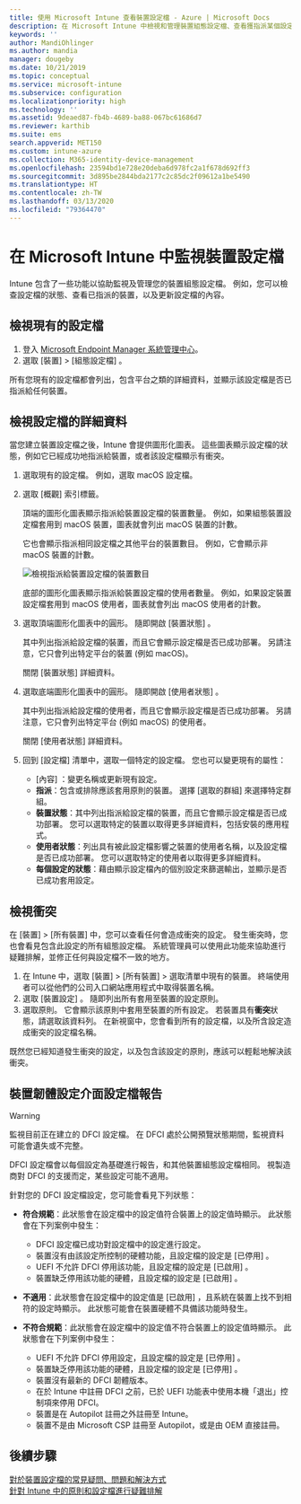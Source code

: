 ```yaml
---
title: 使用 Microsoft Intune 查看裝置設定檔 - Azure | Microsoft Docs
description: 在 Microsoft Intune 中檢視和管理裝置組態設定檔、查看獲指派某個設定檔之裝置數目的圖形化圖表，以及查看已指派或部署設定檔的裝置。 也可以針對具有衝突設定的設定檔進行疑難排解。
keywords: ''
author: MandiOhlinger
ms.author: mandia
manager: dougeby
ms.date: 10/21/2019
ms.topic: conceptual
ms.service: microsoft-intune
ms.subservice: configuration
ms.localizationpriority: high
ms.technology: ''
ms.assetid: 9deaed87-fb4b-4689-ba88-067bc61686d7
ms.reviewer: karthib
ms.suite: ems
search.appverid: MET150
ms.custom: intune-azure
ms.collection: M365-identity-device-management
ms.openlocfilehash: 23594bd1e728e20deba6d978fc2a1f678d692ff3
ms.sourcegitcommit: 3d895be2844bda2177c2c85dc2f09612a1be5490
ms.translationtype: HT
ms.contentlocale: zh-TW
ms.lasthandoff: 03/13/2020
ms.locfileid: "79364470"
---
```

# <a name="monitor-device-profiles-in-microsoft-intune"></a>在 Microsoft Intune 中監視裝置設定檔



Intune 包含了一些功能以協助監視及管理您的裝置組態設定檔。 例如，您可以檢查設定檔的狀態、查看已指派的裝置，以及更新設定檔的內容。

## <a name="view-existing-profiles"></a>檢視現有的設定檔

1. 登入 [Microsoft Endpoint Manager 系統管理中心](https://go.microsoft.com/fwlink/?linkid=2109431)。
2. 選取 [裝置]   > [組態設定檔]  。

所有您現有的設定檔都會列出，包含平台之類的詳細資料，並顯示該設定檔是否已指派給任何裝置。

## <a name="view-details-on-a-profile"></a>檢視設定檔的詳細資料

當您建立裝置設定檔之後，Intune 會提供圖形化圖表。 這些圖表顯示設定檔的狀態，例如它已經成功地指派給裝置，或者該設定檔顯示有衝突。

1. 選取現有的設定檔。 例如，選取 macOS 設定檔。
2. 選取 [概觀]  索引標籤。

    頂端的圖形化圖表顯示指派給裝置設定檔的裝置數量。 例如，如果組態裝置設定檔套用到 macOS 裝置，圖表就會列出 macOS 裝置的計數。

    它也會顯示指派相同設定檔之其他平台的裝置數目。 例如，它會顯示非 macOS 裝置的計數。

    ![檢視指派給裝置設定檔的裝置數目](./media/device-profile-monitor/device-configuration-profile-graphical-chart.png)

    底部的圖形化圖表顯示指派給裝置設定檔的使用者數量。 例如，如果設定裝置設定檔套用到 macOS 使用者，圖表就會列出 macOS 使用者的計數。

3. 選取頂端圖形化圖表中的圓形。 隨即開啟 [裝置狀態]  。

    其中列出指派給設定檔的裝置，而且它會顯示設定檔是否已成功部署。 另請注意，它只會列出特定平台的裝置 (例如 macOS)。

    關閉 [裝置狀態]  詳細資料。

4. 選取底端圖形化圖表中的圓形。 隨即開啟 [使用者狀態]  。 

    其中列出指派給設定檔的使用者，而且它會顯示設定檔是否已成功部署。 另請注意，它只會列出特定平台 (例如 macOS) 的使用者。

    關閉 [使用者狀態]  詳細資料。

5. 回到 [設定檔]  清單中，選取一個特定的設定檔。 您也可以變更現有的屬性：
    - [內容]  ：變更名稱或更新現有設定。
    - **指派**：包含或排除應該套用原則的裝置。 選擇 [選取的群組]  來選擇特定群組。
    - **裝置狀態**：其中列出指派給設定檔的裝置，而且它會顯示設定檔是否已成功部署。 您可以選取特定的裝置以取得更多詳細資料，包括安裝的應用程式。
    - **使用者狀態**：列出具有被此設定檔影響之裝置的使用者名稱，以及設定檔是否已成功部署。 您可以選取特定的使用者以取得更多詳細資料。
    - **每個設定的狀態**：藉由顯示設定檔內的個別設定來篩選輸出，並顯示是否已成功套用設定。

## <a name="view-conflicts"></a>檢視衝突

在 [裝置]   > [所有裝置]  中，您可以查看任何會造成衝突的設定。 發生衝突時，您也會看見包含此設定的所有組態設定檔。 系統管理員可以使用此功能來協助進行疑難排解，並修正任何與設定檔不一致的地方。

1. 在 Intune 中，選取 [裝置]   > [所有裝置]  > 選取清單中現有的裝置。 終端使用者可以從他們的公司入口網站應用程式中取得裝置名稱。
2. 選取 [裝置設定]  。 隨即列出所有套用至裝置的設定原則。
3. 選取原則。 它會顯示該原則中套用至裝置的所有設定。 若裝置具有**衝突**狀態，請選取該資料列。 在新視窗中，您會看到所有的設定檔，以及所含設定造成衝突的設定檔名稱。

既然您已經知道發生衝突的設定，以及包含該設定的原則，應該可以輕鬆地解決該衝突。 

## <a name="device-firmware-configuration-interface-profile-reporting"></a>裝置韌體設定介面設定檔報告

> [!WARNING]
> 監視目前正在建立的 DFCI 設定檔。 在 DFCI 處於公開預覽狀態期間，監視資料可能會遺失或不完整。

DFCI 設定檔會以每個設定為基礎進行報告，和其他裝置組態設定檔相同。 視製造商對 DFCI 的支援而定，某些設定可能不適用。

針對您的 DFCI 設定檔設定，您可能會看見下列狀態：

- **符合規範**：此狀態會在設定檔中的設定值符合裝置上的設定值時顯示。 此狀態會在下列案例中發生：

  - DFCI 設定檔已成功對設定檔中的設定進行設定。
  - 裝置沒有由該設定所控制的硬體功能，且設定檔的設定是 [已停用]  。
  - UEFI 不允許 DFCI 停用該功能，且設定檔的設定是 [已啟用]  。
  - 裝置缺乏停用該功能的硬體，且設定檔的設定是 [已啟用]  。

- **不適用**：此狀態會在設定檔中的設定值是 [已啟用]  ，且系統在裝置上找不到相符的設定時顯示。 此狀態可能會在裝置硬體不具備該功能時發生。

- **不符合規範**：此狀態會在設定檔中的設定值不符合裝置上的設定值時顯示。 此狀態會在下列案例中發生：

  - UEFI 不允許 DFCI 停用設定，且設定檔的設定是 [已停用]  。
  - 裝置缺乏停用該功能的硬體，且設定檔的設定是 [已停用]  。
  - 裝置沒有最新的 DFCI 韌體版本。
  - 在於 Intune 中註冊 DFCI 之前，已於 UEFI 功能表中使用本機「退出」控制項來停用 DFCI。
  - 裝置是在 Autopilot 註冊之外註冊至 Intune。
  - 裝置不是由 Microsoft CSP 註冊至 Autopilot，或是由 OEM 直接註冊。

## <a name="next-steps"></a>後續步驟

[對於裝置設定檔的常見疑問、問題和解決方式](device-profile-troubleshoot.md)  
[針對 Intune 中的原則和設定檔進行疑難排解](troubleshoot-policies-in-microsoft-intune.md)
